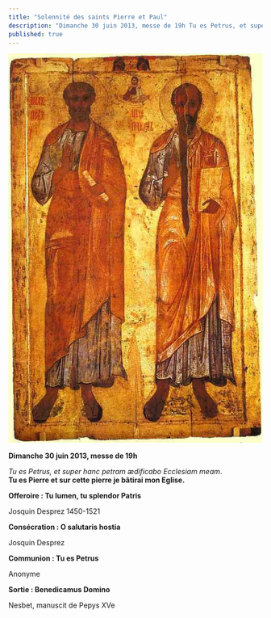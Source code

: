 ```yaml
---
title: "Solennité des saints Pierre et Paul"
description: "Dimanche 30 juin 2013, messe de 19h Tu es Petrus, et super hanc petram ædificabo Ecclesiam meam. Tu es Pierre et sur cette pierre je bâtirai mon Eglise. Offeroire : Tu lumen, tu splendor Patris Josquin Desprez 1450-1521 Consécration : O salutaris hostia..."
published: true
---
```



![](/images/2013-06-29-st-pierre-et-paul.jpg)

**Dimanche 30 juin 2013, messe de 19h**

*Tu es Petrus, et super hanc petram ædificabo Ecclesiam meam*.  
**Tu es Pierre et sur cette pierre je bâtirai mon Eglise.**

**Offeroire : Tu lumen, tu splendor Patris**

Josquin Desprez 1450-1521

**Consécration : O salutaris hostia**

Josquin Desprez

**Communion : Tu es Petrus**

Anonyme

**Sortie : Benedicamus Domino**

Nesbet, manuscit de Pepys XVe